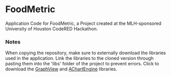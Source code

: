 # FoodMetric
Application Code for FoodMetric, a Project created at the MLH-sponsored University of Houston CodeRED Hackathon.

### Notes
When copying the repository, make sure to externally download the libraries used in the application. Link the libraries to the cloned version through pasting them into the 'libs' folder of the project to prevent errors. Click to download the [GraphView](http://www.android-graphview.org/) and [AChartEngine](http://www.java2s.com/Code/Jar/a/Downloadachartengine100jar.htm) libraries.
